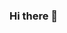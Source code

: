 ### Hi there 👋

<!--
**ksmanasa94/ksmanasa94** is a ✨ _special_ ✨ repository because its `README.md` (this file) appears on your GitHub profile.

Hello There,

We have imported Pandas,matplotlib.pyplot and Numpy libraries 
Imported the dataset using pandas.
As a part of assignment, we created a function named **channel()** to display the first 1000 rows and copy them to a new data frame named **df_filtered**.
Exported the filtered rows to a .csv file named **Filtered_Data.csv**.

Created a function named **Distribution()** for plotting a distribution plot for the filtered rows using matplotlib.


**Contribution towards assignment**
Scheduling a meeting: Sai Manasa Korsipati (100883748) and Rahul Sapparapu (100890409)
Creating Repository in Github : Rahul Sapparapu (100890409), Sai Manasa Korsipati (100883748), Dharma Teja Jami (100899584) Manasa Pothineni (100839887)
README.md file: Rahul Sapparapu (100890409), Sai Manasa Korsipati (100883748), Dharma Teja Jami (100899584) Manasa Pothineni (100839887)

